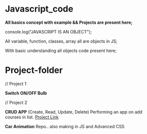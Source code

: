 # **Javascript_code**

**All basics concept with example && Projects are present here;**

console.log("JAVASCRIPT IS AN OBJECT");

All variable, function, classes, array all are objects in JS;

With basic understanding all objects code present here;

# Project-folder

// Project 1

**Switch ON/OFF Bulb**

// Project 2

**CRUD APP** 
(Create, Read, Update, Delete)
Performing an app on add courses in list.
[Project Link](https://addstudymaterial.000webhostapp.com)

**Car Animation** Repo.. also making in JS and Advanced CSS




